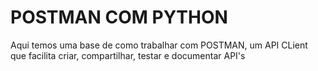 # POSTMAN COM PYTHON
Aqui temos uma base de como trabalhar com POSTMAN, um API CLient
que facilita criar, compartilhar, testar e documentar API's